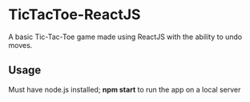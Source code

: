 # TicTacToe-ReactJS
A basic Tic-Tac-Toe game made using ReactJS with the ability to undo moves.

## Usage
Must have node.js installed; **npm start** to run the app on a local server

